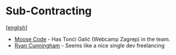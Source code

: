 # Sub-Contracting
[[english]]

- [Moose Code](https://moosecode.nl/) - Has Tonći Galić (Webcamp Zagrep) in the team.
- [Ryan Cunningham](https://resonant.dev/) - Seems like a nice single dev freelancing

[//begin]: # "Autogenerated link references for markdown compatibility"
[english]: ../languages/english "English"
[//end]: # "Autogenerated link references"